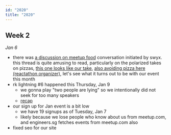 ```yaml
---
id: "2020"
title: "2020"
---
```


## Week 2

_Jan 6_

- there was [a discussion on meetup food](https://twitter.com/swyx/status/1214272306987589633) conversation initiated by swyx. this thread is quite amusing to read, particularly on the polarized takes on pizzas, [this one looks like our take](https://twitter.com/wgao19/status/1214391587431542786), [also avoiding pizza here (reactathon organizer)](https://twitter.com/Benghamine/status/1214287487389978624), let's see what it turns out to be with our event this month
- rk lightning #6 happened this Thursday, Jan 9
  - we gonna play "two people are lying" so we intentionally did not seek for too many speakers
  - [recap](../events/6)
- our sign up for Jan event is a bit low
  - we have 19 signups as of Tuesday, Jan 7
  - likely because we lose people who know about us from meetup.com, and engineers.sg fetches events from meetup.com also
- fixed seo for our site
